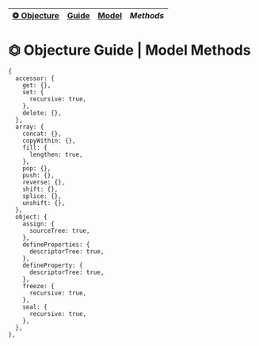 | [❂ Objecture](../../../README.md) | [Guide](../index.md) | [Model](../index.md) | *Methods* |
| :-- | :-- | :-- | :-- |
# ⏣ Objecture Guide \| Model Methods
```
{
  accessor: {
    get: {},
    set: {
      recursive: true,
    },
    delete: {},
  },
  array: {
    concat: {},
    copyWithin: {},
    fill: {
      lengthen: true,
    },
    pop: {},
    push: {},
    reverse: {},
    shift: {},
    splice: {},
    unshift: {},
  },
  object: {
    assign: {
      sourceTree: true,
    },
    defineProperties: {
      descriptorTree: true,
    },
    defineProperty: {
      descriptorTree: true,
    },
    freeze: {
      recursive: true,
    },
    seal: {
      recursive: true,
    },
  },
},
```
